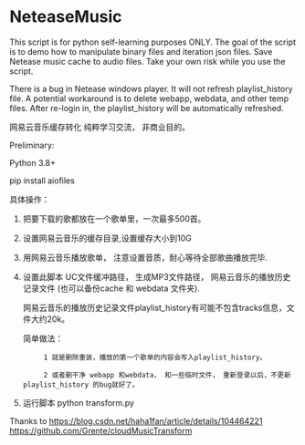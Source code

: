 # NeteaseMusic
This script is for python self-learning purposes ONLY.
The goal of the script is to demo how to manipulate binary files and iteration json files.
Save Netease music cache to audio files.
Take your own risk while you use the script.

There is a bug in Netease windows player. It will not refresh playlist_history file. A potential workaround is to delete webapp, webdata, and other temp files. After re-login in, the playlist_history will be automatically refreshed. 


网易云音乐缓存转化
纯粹学习交流， 非商业目的。

 Preliminary:
 
 Python 3.8+
 
 pip install aiofiles


具体操作：


 1. 把要下载的歌都放在一个歌单里，一次最多500首。
 2. 设置网易云音乐的缓存目录,设置缓存大小到10G
 3. 用网易云音乐播放歌单， 注意设置音质，耐心等待全部歌曲播放完毕. 
 4. 设置此脚本 UC文件缓冲路径， 生成MP3文件路径， 网易云音乐的播放历史记录文件 (也可以备份cache 和 webdata 文件夹). 
     
     网易云音乐的播放历史记录文件playlist_history有可能不包含tracks信息，文件大约20k。
     
     简单做法： 
     
             1 就是删除重装，播放的第一个歌单的内容会写入playlist_history。
             
             2 或者删干净 webapp 和webdata， 和一些临时文件， 重新登录以后，不更新playlist_history 的bug就好了。
             
 5. 运行脚本 python transform.py

Thanks to https://blog.csdn.net/haha1fan/article/details/104464221
https://github.com/Grente/cloudMusicTransform
